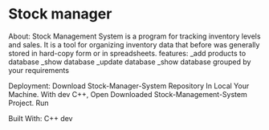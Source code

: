 # Stock manager

About:
Stock Management System is a program for tracking inventory levels and sales.  It is a tool for organizing inventory data that before was generally stored in hard-copy form or in spreadsheets.
features:
_add  products to database
_show database
_update database
_show database grouped by your requirements

Deployment:
Download Stock-Manager-System Repository In Local Your Machine.
With dev C++, Open Downloaded Stock-Management-System Project.
Run

Built With:
C++ dev
